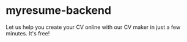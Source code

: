 # myresume-backend
Let us help you create your CV online with our CV maker in just a few minutes. It's free!
